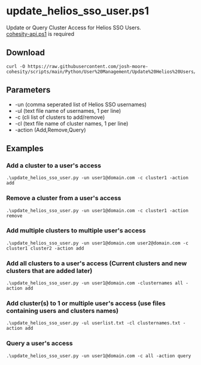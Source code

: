 # **update_helios_sso_user.ps1**

   Update or Query Cluster Access for Helios SSO Users.<br />
   [cohesity-api.ps1](https://github.com/bseltz-cohesity/scripts/tree/master/powershell/cohesity-api) is required 

## **Download**
    curl -O https://raw.githubusercontent.com/josh-moore-cohesity/scripts/main/Python/User%20Management/Update%20Helios%20Users/update_helios_sso_user.py

## **Parameters**
* -un (comma seperated list of Helios SSO usernames)
* -ul (text file name of usernames, 1 per line)
* -c (cli list of clusters to add/remove)
* -cl (text file name of cluster names, 1 per line)
* -action (Add,Remove,Query)
  
## **Examples**

   ### Add a cluster to a user's access
    .\update_helios_sso_user.py -un user1@domain.com -c cluster1 -action add
   ### Remove a cluster from a user's access
    .\update_helios_sso_user.py -un user1@domain.com -c cluster1 -action remove
   ### Add multiple clusters to multiple user's access
    .\update_helios_sso_user.py -un user1@domain.com user2@domain.com -c cluster1 cluster2 -action add
   ### Add all clusters to a user's access (Current clusters and new clusters that are added later)
    .\update_helios_sso_user.py -un user1@domain.com -clusternames all -action add
   ### Add cluster(s) to 1 or multiple user's access (use files containing users and clusters names)
    .\update_helios_sso_user.py -ul userlist.txt -cl clusternames.txt -action add
   ### Query a user's access
    .\update_helios_sso_user.py -un user1@domain.com -c all -action query
    
    
